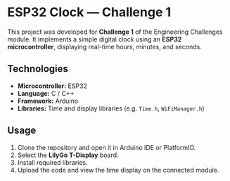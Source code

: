 # ESP32 Clock — Challenge 1

This project was developed for **Challenge 1** of the Engineering Challenges module. It implements a simple digital clock using an **ESP32 microcontroller**, displaying real-time hours, minutes, and seconds.

## Technologies

- **Microcontroller:** ESP32  
- **Language:** C / C++  
- **Framework:** Arduino
- **Libraries:** Time and display libraries (e.g. `Time.h`, `WiFiManager.h`)

## Usage

1. Clone the repository and open it in Arduino IDE or PlatformIO.  
2. Select the **LilyGo T-Display** board.  
3. Install required libraries.  
4. Upload the code and view the time display on the connected module.
